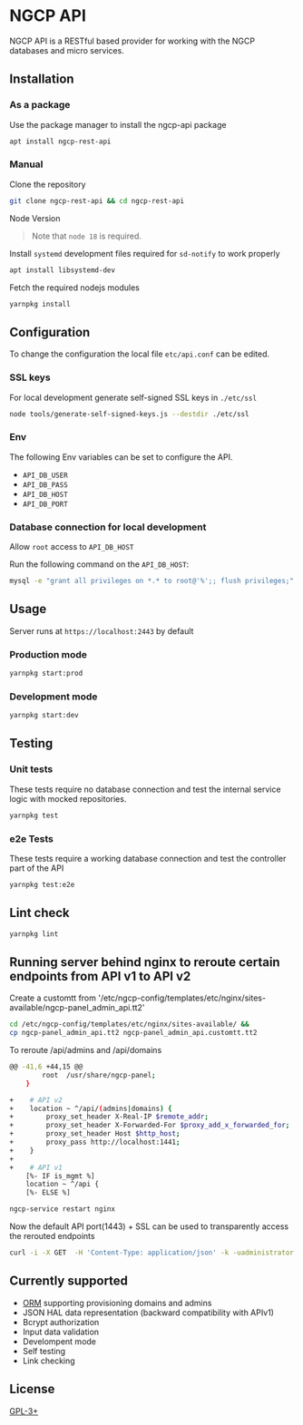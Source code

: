# NGCP API

NGCP API is a RESTful based provider for working with the NGCP databases and micro services.

## Installation

### As a package

Use the package manager to install the ngcp-api package

```bash
apt install ngcp-rest-api
```

### Manual

Clone the repository

```bash
git clone ngcp-rest-api && cd ngcp-rest-api
```

Node Version
> Note that `node 18` is required.

Install `systemd` development files required for `sd-notify` to work properly

```bash
apt install libsystemd-dev
```

Fetch the required nodejs modules

```bash
yarnpkg install
```

## Configuration

To change the configuration the local file `etc/api.conf` can be edited.

### SSL keys

For local development generate self-signed SSL keys in `./etc/ssl`

```bash
node tools/generate-self-signed-keys.js --destdir ./etc/ssl
```

### Env

The following Env variables can be set to configure the API.

- `API_DB_USER`
- `API_DB_PASS`
- `API_DB_HOST`
- `API_DB_PORT`

### Database connection for local development

Allow `root` access to `API_DB_HOST`

Run the following command on the `API_DB_HOST`:
```bash
mysql -e "grant all privileges on *.* to root@'%';; flush privileges;"
```

## Usage

Server runs at `https://localhost:2443` by default

### Production mode

```bash
yarnpkg start:prod
```

### Development mode

```bash
yarnpkg start:dev
```

## Testing

### Unit tests

These tests require no database connection and test the internal service logic with mocked repositories.

```bash
yarnpkg test
```

### e2e Tests

These tests require a working database connection and test the controller part of the API

```bash
yarnpkg test:e2e
```

## Lint check

```bash
yarnpkg lint
```

## Running server behind nginx to reroute certain endpoints from API v1 to API v2

Create a customtt from '/etc/ngcp-config/templates/etc/nginx/sites-available/ngcp-panel_admin_api.tt2'

```bash
cd /etc/ngcp-config/templates/etc/nginx/sites-available/ &&
cp ngcp-panel_admin_api.tt2 ngcp-panel_admin_api.customtt.tt2
```

To reroute /api/admins and /api/domains

```bash
@@ -41,6 +44,15 @@
        root  /usr/share/ngcp-panel;
    }

+    # API v2
+    location ~ ^/api/(admins|domains) {
+        proxy_set_header X-Real-IP $remote_addr;
+        proxy_set_header X-Forwarded-For $proxy_add_x_forwarded_for;
+        proxy_set_header Host $http_host;
+        proxy_pass http://localhost:1441;
+    }
+
+    # API v1
    [%- IF is_mgmt %]
    location ~ ^/api {
    [%- ELSE %]
```

```bash
ngcp-service restart nginx
```

Now the default API port(1443) + SSL can be used to transparently access the rerouted endpoints

```bash
curl -i -X GET  -H 'Content-Type: application/json' -k -uadministrator:administrator 'https://10.30.40.109:1443/api/domains/'
```

## Currently supported

* [ORM](https://sequelize.org) supporting provisioning domains and admins
* JSON HAL data representation (backward compatibility with APIv1)
* Bcrypt authorization
* Input data validation
* Develompent mode
* Self testing
* Link checking

## License

[GPL-3+](https://spdx.org/licenses/GPL-3.0-or-later.html)
